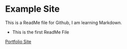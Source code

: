 # Example Site

This is a ReadMe file for Github, I am learning Markdown.

* This is the first ReadMe File

[Portfolio Site](http://www.doujones.com)